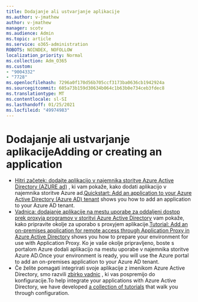 ```yaml
---
title: Dodajanje ali ustvarjanje aplikacije
ms.author: v-jmathew
author: v-jmathew
manager: scotv
ms.audience: Admin
ms.topic: article
ms.service: o365-administration
ROBOTS: NOINDEX, NOFOLLOW
localization_priority: Normal
ms.collection: Adm_O365
ms.custom:
- "9004332"
- "7728"
ms.openlocfilehash: 7296a0f170d56b705ccf3173ba0636cb1942924a
ms.sourcegitcommit: 605a73b159d30634b064c1b63b0e734ceb3fdec8
ms.translationtype: MT
ms.contentlocale: sl-SI
ms.lasthandoff: 01/25/2021
ms.locfileid: "49974983"
---
```

# <a name="adding-or-creating-an-application"></a><span data-ttu-id="b364e-102">Dodajanje ali ustvarjanje aplikacije</span><span class="sxs-lookup"><span data-stu-id="b364e-102">Adding or creating an application</span></span>

- <span data-ttu-id="b364e-103">[Hitri začetek: dodajte aplikacijo v najemnika storitve Azure Active Directory (AZURE ad)](https://docs.microsoft.com/azure/active-directory/manage-apps/add-application-portal) , ki vam pokaže, kako dodati aplikacijo v najemnika storitve Azure ad.</span><span class="sxs-lookup"><span data-stu-id="b364e-103">[Quickstart: Add an application to your Azure Active Directory (Azure AD) tenant](https://docs.microsoft.com/azure/active-directory/manage-apps/add-application-portal) shows you how to add an application to your Azure AD tenant.</span></span>
- <span data-ttu-id="b364e-104">[Vadnica: dodajanje aplikacije na mestu uporabe za oddaljeni dostop prek proxyja programov v storitvi Azure Active Directory](https://docs.microsoft.com/azure/active-directory/manage-apps/application-proxy-add-on-premises-application) vam pokaže, kako pripravite okolje za uporabo s proxyjem aplikacije.</span><span class="sxs-lookup"><span data-stu-id="b364e-104">[Tutorial: Add an on-premises application for remote access through Application Proxy in Azure Active Directory](https://docs.microsoft.com/azure/active-directory/manage-apps/application-proxy-add-on-premises-application) shows you how to prepare your environment for use with Application Proxy.</span></span> <span data-ttu-id="b364e-105">Ko je vaše okolje pripravljeno, boste s portalom Azure dodali aplikacijo na mestu uporabe v najemnika storitve Azure AD.</span><span class="sxs-lookup"><span data-stu-id="b364e-105">Once your environment is ready, you will use the Azure portal to add an on-premises application to your Azure AD tenant.</span></span>
- <span data-ttu-id="b364e-106">Če želite pomagati integrirati svoje aplikacije z imenikom Azure Active Directory, smo razvili [zbirko vadnic](https://docs.microsoft.com/azure/active-directory/saas-apps/tutorial-list) , ki vas pospremijo do konfiguracije.</span><span class="sxs-lookup"><span data-stu-id="b364e-106">To help integrate your applications with Azure Active Directory, we have developed [a collection of tutorials](https://docs.microsoft.com/azure/active-directory/saas-apps/tutorial-list) that walk you through configuration.</span></span>
